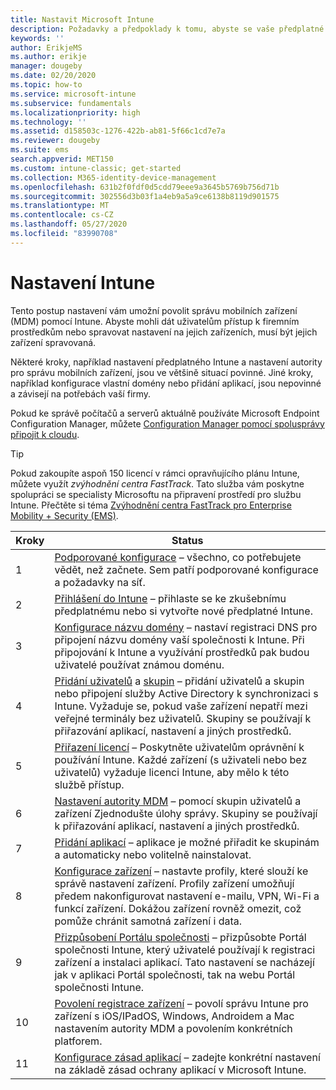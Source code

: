 ```yaml
---
title: Nastavit Microsoft Intune
description: Požadavky a předpoklady k tomu, abyste se vaše předplatné Intune dalo začít používat
keywords: ''
author: ErikjeMS
ms.author: erikje
manager: dougeby
ms.date: 02/20/2020
ms.topic: how-to
ms.service: microsoft-intune
ms.subservice: fundamentals
ms.localizationpriority: high
ms.technology: ''
ms.assetid: d158503c-1276-422b-ab81-5f66c1cd7e7a
ms.reviewer: dougeby
ms.suite: ems
search.appverid: MET150
ms.custom: intune-classic; get-started
ms.collection: M365-identity-device-management
ms.openlocfilehash: 631b2f0fdf0d5cdd79eee9a3645b5769b756d71b
ms.sourcegitcommit: 302556d3b03f1a4eb9a5a9ce6138b8119d901575
ms.translationtype: MT
ms.contentlocale: cs-CZ
ms.lasthandoff: 05/27/2020
ms.locfileid: "83990708"
---
```

# <a name="set-up-intune"></a>Nastavení Intune

Tento postup nastavení vám umožní povolit správu mobilních zařízení (MDM) pomocí Intune. Abyste mohli dát uživatelům přístup k firemním prostředkům nebo spravovat nastavení na jejich zařízeních, musí být jejich zařízení spravovaná.

Některé kroky, například nastavení předplatného Intune a nastavení autority pro správu mobilních zařízení, jsou ve většině situací povinné. Jiné kroky, například konfigurace vlastní domény nebo přidání aplikací, jsou nepovinné a závisejí na potřebách vaší firmy.

Pokud ke správě počítačů a serverů aktuálně používáte Microsoft Endpoint Configuration Manager, můžete [Configuration Manager pomocí spolusprávy připojit k cloudu](https://docs.microsoft.com/configmgr/comanage/overview).

>[!TIP]
>Pokud zakoupíte aspoň 150 licencí v rámci opravňujícího plánu Intune, můžete využít *zvýhodnění centra FastTrack*. Tato služba vám poskytne spolupráci se specialisty Microsoftu na připravení prostředí pro službu Intune. Přečtěte si téma [Zvýhodnění centra FastTrack pro Enterprise Mobility + Security (EMS)](https://docs.microsoft.com/enterprise-mobility-security/Solutions/enterprise-mobility-fasttrack-program).

| Kroky | Status  |
|---|---|
|   1   | [Podporované konfigurace](supported-devices-browsers.md) – všechno, co potřebujete vědět, než začnete. Sem patří podporované konfigurace a požadavky na síť.|
|   2   |  [Přihlášení do Intune](account-sign-up.md) – přihlaste se ke zkušebnímu předplatnému nebo si vytvořte nové předplatné Intune. |
|   3   | [Konfigurace názvu domény](custom-domain-name-configure.md) – nastaví registraci DNS pro připojení názvu domény vaší společnosti k Intune. Při připojování k Intune a využívání prostředků pak budou uživatelé používat známou doménu. |
|   4   | [Přidání uživatelů](users-add.md) a [skupin](groups-add.md) – přidání uživatelů a skupin nebo připojení služby Active Directory k synchronizaci s Intune. Vyžaduje se, pokud vaše zařízení nepatří mezi veřejné terminály bez uživatelů. Skupiny se používají k přiřazování aplikací, nastavení a jiných prostředků.|
|   5   | [Přiřazení licencí](licenses-assign.md) – Poskytněte uživatelům oprávnění k používání Intune. Každé zařízení (s uživateli nebo bez uživatelů) vyžaduje licenci Intune, aby mělo k této službě přístup. |
|   6   | [Nastavení autority MDM](mdm-authority-set.md) – pomocí skupin uživatelů a zařízení Zjednodušte úlohy správy. Skupiny se používají k přiřazování aplikací, nastavení a jiných prostředků. |
|   7   | [Přidání aplikací](../apps/apps-add.md) – aplikace je možné přiřadit ke skupinám a automaticky nebo volitelně nainstalovat. |
|   8   | [Konfigurace zařízení](../configuration/device-profiles.md) – nastavte profily, které slouží ke správě nastavení zařízení. Profily zařízení umožňují předem nakonfigurovat nastavení e-mailu, VPN, Wi-Fi a funkcí zařízení. Dokážou zařízení rovněž omezit, což pomůže chránit samotná zařízení i data. |
|   9   |  [Přizpůsobení Portálu společnosti](../apps/company-portal-app.md) – přizpůsobte Portál společnosti Intune, který uživatelé používají k registraci zařízení a instalaci aplikací. Tato nastavení se nacházejí jak v aplikaci Portál společnosti, tak na webu Portál společnosti Intune.       |
|  10   | [Povolení registrace zařízení](mdm-authority-set.md) – povolí správu Intune pro zařízení s iOS/IPadOS, Windows, Androidem a Mac nastavením autority MDM a povolením konkrétních platforem. |
|  11   |  [Konfigurace zásad aplikací](../apps/app-protection-policy.md) – zadejte konkrétní nastavení na základě zásad ochrany aplikací v Microsoft Intune. |
